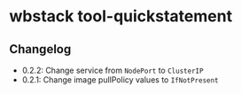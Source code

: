 # wbstack tool-quickstatement

## Changelog

- 0.2.2: Change service from `NodePort` to `ClusterIP`
- 0.2.1: Change image pullPolicy values to `IfNotPresent`